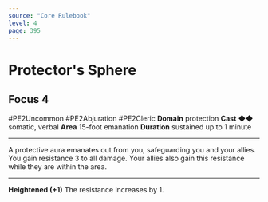 ```yaml
---
source: "Core Rulebook"
level: 4
page: 395
---
```


# Protector's Sphere
## Focus 4
#PE2Uncommon #PE2Abjuration #PE2Cleric 
**Domain** protection
**Cast** ◆◆ somatic, verbal
**Area** 15-foot emanation
**Duration** sustained up to 1 minute

-----
A protective aura emanates out from you, safeguarding you and your allies. You gain resistance 3 to all damage. Your allies also gain this resistance while they are within the area. 

---
**Heightened (+1)** The resistance increases by 1.